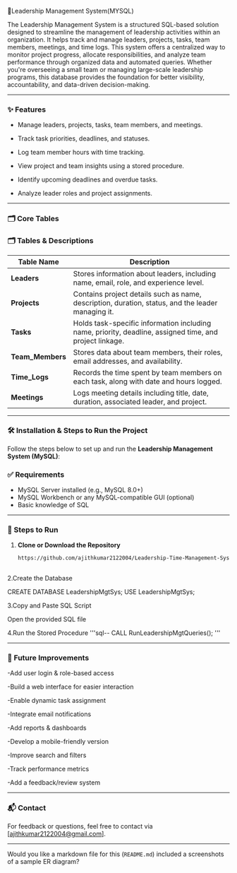 🎨Leadership Management System(MYSQL)

The Leadership Management System is a structured SQL-based solution designed to streamline the management of leadership activities within an organization. It helps track and manage leaders, projects, tasks, team members, meetings, and time logs. This system offers a centralized way to monitor project progress, allocate responsibilities, and analyze team performance through organized data and automated queries.
Whether you're overseeing a small team or managing large-scale leadership programs, this database provides the foundation for better visibility, accountability, and data-driven decision-making.

---
### ✨ Features
* Manage leaders, projects, tasks, team members, and meetings.

* Track task priorities, deadlines, and statuses.

* Log team member hours with time tracking.

* View project and team insights using a stored procedure.

* Identify upcoming deadlines and overdue tasks.

* Analyze leader roles and project assignments.

---

### 🗂️ Core Tables 
### 🗂️ Tables & Descriptions

| **Table Name**   | **Description**                                                                 |
|------------------|----------------------------------------------------------------------------------|
| **Leaders**      | Stores information about leaders, including name, email, role, and experience level. |
| **Projects**     | Contains project details such as name, description, duration, status, and the leader managing it. |
| **Tasks**        | Holds task-specific information including name, priority, deadline, assigned time, and project linkage. |
| **Team_Members** | Stores data about team members, their roles, email addresses, and availability. |
| **Time_Logs**    | Records the time spent by team members on each task, along with date and hours logged. |
| **Meetings**     | Logs meeting details including title, date, duration, associated leader, and project. |

--- 

### 🛠️ Installation & Steps to Run the Project

Follow the steps below to set up and run the **Leadership Management System (MySQL)**:

### ✅ Requirements
- MySQL Server installed (e.g., MySQL 8.0+)
- MySQL Workbench or any MySQL-compatible GUI (optional)
- Basic knowledge of SQL

---

### 🚀 Steps to Run

1. **Clone or Download the Repository**
   ```bash
   https://github.com/ajithkumar2122004/Leadership-Time-Management-System
    

2.Create the Database

CREATE DATABASE LeadershipMgtSys;
USE LeadershipMgtSys;

3.Copy and Paste SQL Script

Open the provided SQL file

4.Run the Stored Procedure
'''sql--
CALL RunLeadershipMgtQueries();
'''

---

### 🚀 Future Improvements

-Add user login & role-based access

-Build a web interface for easier interaction

-Enable dynamic task assignment

-Integrate email notifications

-Add reports & dashboards

-Develop a mobile-friendly version

-Improve search and filters

-Track performance metrics

-Add a feedback/review system

---
### 📬 Contact

For feedback or questions, feel free to contact via [ajithkumar2122004@gmail.com].

---

Would you like a markdown file for this (`README.md`) included a screenshots of a sample ER diagram?
